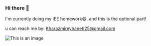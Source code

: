 ### Hi there 👋

I'm currently doing my IEE homework😄.
and this is the optional part!

u can reach me by: Kharazmireyhaneh25@gmail.com

![This is an image](https://myoctocat.com/assets/images/base-octocat.svg)
<!--
**Reyhannaaa/Reyhannaaa** is a ✨ _special_ ✨ repository because its `README.md` (this file) appears on your GitHub profile.

Here are some ideas to get you started:

- 🔭 I’m currently working on ...
- 🌱 I’m currently learning ...
- 👯 I’m looking to collaborate on ...
- 🤔 I’m looking for help with ...
- 💬 Ask me about ...
- 📫 How to reach me: ...
- 😄 Pronouns: ...
- ⚡ Fun fact: ...
-->
